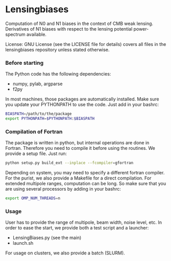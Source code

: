 Lensingbiases
==

Computation of N0 and N1 biases in the context of CMB weak lensing.
Derivatives of N1 biases with respect to the lensing potential power-spectrum available.

License: GNU License (see the LICENSE file for details) covers all files
in the lensingbiases repository unless stated otherwise.

### Before starting
The Python code has the following dependencies:
* numpy, pylab, argparse
* f2py

In most machines, those packages are automatically installed.
Make sure you update your PYTHONPATH to use the code.
Just add in your bashrc:
```bash
BIASPATH=/path/to/the/package
export PYTHONPATH=$PYTHONPATH:$BIASPATH
```

### Compilation of Fortran
The package is written in python, but internal operations are
done in Fortran. Therefore you need to compile it before using
the routines. We provide a setup file. Just run:
```bash
python setup.py build_ext --inplace --fcompiler=gfortran
```
Depending on system, you may need to specify a different fortran compiler.
For the purist, we also provide a Makefile for a direct compilation.
For extended multipole ranges, computation can be long.
So make sure that you are using several processors by adding in your bashrc:
```bash
export OMP_NUM_THREADS=n
```

### Usage
User has to provide the range of multipole, beam width, noise level, etc.
In order to ease the start, we provide both a test script and a launcher:
* LensingBiases.py (see the main)
* launch.sh

For usage on clusters, we also provide a batch (SLURM).
